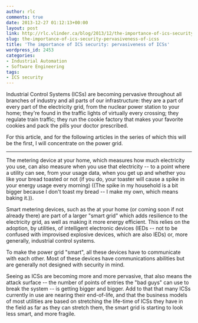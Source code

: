 ```yaml
---
author: rlc
comments: true
date: 2013-12-27 01:12:13+00:00
layout: post
link: http://rlc.vlinder.ca/blog/2013/12/the-importance-of-ics-security-pervasiveness-of-icss/
slug: the-importance-of-ics-security-pervasiveness-of-icss
title: 'The importance of ICS security: pervasiveness of ICSs'
wordpress_id: 2453
categories:
- Industrial Automation
- Software Engineering
tags:
- ICS security
---
```


Industrial Control Systems (ICSs) are becoming pervasive throughout all branches of industry and all parts of our infrastructure: they are a part of every part of the electricity grid, from the nuclear power station to your home; they're found in the traffic lights of virtually every crossing; they regulate train traffic; they run the cookie factory that makes your favorite cookies and pack the pills your doctor prescribed.

<!-- more -->

For this article, and for the following articles in the series of which this will be the first, I will concentrate on the power grid.


* * *


The metering device at your home, which measures how much electricity you use, can also measure when you use that electricity -- to a point where a utility can see, from your usage data, when you get up and whether you like your bread toasted or not (if you do, your toaster will cause a spike in your energy usage every morning) ((The spike in my household is a bit bigger because I don't toast my bread -- I make my own, which means baking it.)).

Smart metering devices, such as the at your home (or coming soon if not already there) are part of a larger "smart grid" which adds resilience to the electricity grid, as well as making it more energy efficient. This relies on the adoption, by utilities, of intelligent electronic devices (IEDs -- not to be confused with improvised explosive devices, which are also IEDs) or, more generally, industrial control systems. 

To make the power grid "smart", all these devices have to communicate with each other. Most of these devices have communications abilities but are generally not designed with security in mind.

Seeing as ICSs are becoming more and more pervasive, that also means the attack surface -- the number of points of entries the "bad guys" can use to break the system -- is getting bigger and bigger. Add to that that many ICSs currently in use are nearing their end-of-life, and that the business models of most utilities are based on stretching the life-time of ICSs they have in the field as far as they can stretch them, the smart grid is starting to look less smart, and more fragile.
